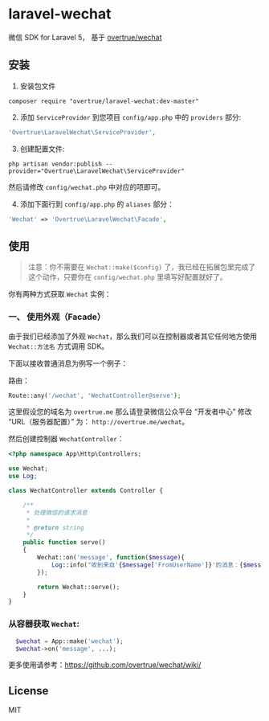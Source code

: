 # laravel-wechat

微信 SDK for Laravel 5， 基于 [overtrue/wechat](https://github.com/overtrue/wechat)

## 安装

1. 安装包文件
  ```shell
  composer require "overtrue/laravel-wechat:dev-master"
  ```

2. 添加 `ServiceProvider` 到您项目 `config/app.php` 中的 `providers` 部分:

  ```php
  'Overtrue\LaravelWechat\ServiceProvider',
  ```

3. 创建配置文件:

  ```shell
  php artisan vendor:publish --provider="Overtrue\LaravelWechat\ServiceProvider"
  ```

  然后请修改 `config/wechat.php` 中对应的项即可。

4. 添加下面行到 `config/app.php` 的 `aliases` 部分：

  ```php
  'Wechat' => 'Overtrue\LaravelWechat\Facade',
  ```

## 使用

> 注意：你不需要在 `Wechat::make($config)` 了，我已经在拓展包里完成了这个动作，只要你在 `config/wechat.php` 里填写好配置就好了。

你有两种方式获取 `Wechat` 实例：

### 一、 使用外观（Facade）

由于我们已经添加了外观 `Wechat`，那么我们可以在控制器或者其它任何地方使用 `Wechat::方法名` 方式调用 SDK。

下面以接收普通消息为例写一个例子：

路由：

```php
Route::any('/wechat', 'WechatController@serve');
```
这里假设您的域名为 `overtrue.me` 那么请登录微信公众平台 “开发者中心” 修改 “URL（服务器配置）” 为： `http://overtrue.me/wechat`。

然后创建控制器 `WechatController`：

```php
<?php namespace App\Http\Controllers;

use Wechat;
use Log;

class WechatController extends Controller {

    /**
     * 处理微信的请求消息
     *
     * @return string
     */
    public function serve()
    {
        Wechat::on('message', function($message){
            Log::info("收到来自'{$message['FromUserName']}'的消息：{$message['Content']}");
        });

        return Wechat::serve();
    }
}
```

### 从容器获取 `Wechat`:

```php
  $wechat = App::make('wechat');
  $wechat->on('message', ...);
```

更多使用请参考：https://github.com/overtrue/wechat/wiki/

## License

MIT
